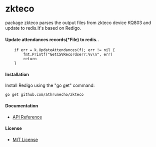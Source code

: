 # zkteco

package zkteco parses the output files from zkteco device KQ803 and update to redis.It's based on Redigo.

#### Update attendances records(*File) to redis..

        if err = k.UpdateAttendances(f); err != nil {
          	fmt.Printf("GetCSVRecordserr:%v\n", err)
            return
        }

#### Installation

Install Redigo using the "go get" command:

    go get github.com/athrunecho/zkteco

#### Documentation
* [API Reference](http://godoc.org/github.com/athrunecho/zkteco)

#### License
* [MIT License](./LICENSE) 

